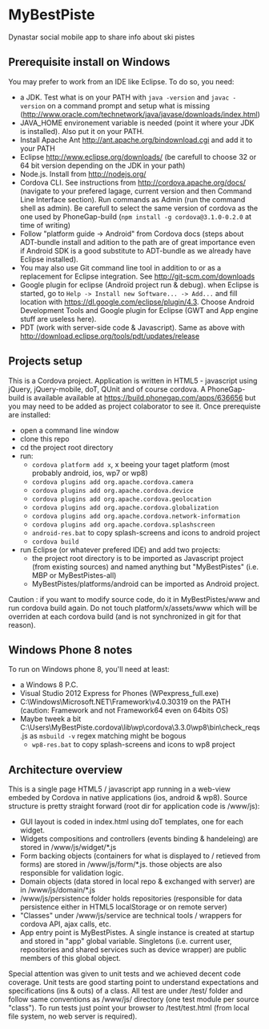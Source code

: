 MyBestPiste
===========

Dynastar social mobile app to share info about ski pistes

Prerequisite install on Windows
-------------------------------

You may prefer to work from an IDE like Eclipse. 
To do so, you need:
* a JDK. Test what is on your PATH with ```java -version``` and ```javac -version``` on a command prompt and setup what is missing (http://www.oracle.com/technetwork/java/javase/downloads/index.html)
* JAVA_HOME environement variable is needed (point it where your JDK is installed). Also put it on your PATH.
* Install Apache Ant http://ant.apache.org/bindownload.cgi and add it to your PATH
* Eclipse http://www.eclipse.org/downloads/ (be carefull to choose 32 or 64 bit version depending on the JDK in your path)
* Node.js. Install from http://nodejs.org/
* Cordova CLI. See instructions from http://cordova.apache.org/docs/ (navigate to your prefered lagage, current version and then Command Line Interface section). Run commands as Admin (run the command shell as admin). Be carefull to select the same version of cordova as the one used by PhoneGap-build (```npm install -g cordova@3.1.0-0.2.0``` at time of writing)
* Follow "platform guide -> Android" from Cordova docs (steps about ADT-bundle install and adition to the path are of great importance even if Android SDK is a good substitute to ADT-bundle as we already have Eclipse installed).
* You may also use Git command line tool in addition to or as a replacement for Eclipse integration. See http://git-scm.com/downloads
* Google plugin for eclipse (Androïd project run & debug). when Eclipse is started, go to ```Help -> Install new Software... -> Add...``` and fill location with https://dl.google.com/eclipse/plugin/4.3. Choose Android Development Tools and Google plugin for Eclipse (GWT and App engine stuff are useless here).
* PDT (work with server-side code & Javascript). Same as above with http://download.eclipse.org/tools/pdt/updates/release

Projects setup
--------------

This is a Cordova project. Application is written in HTML5 - javascript using jQuery, jQuery-mobile, doT, QUnit and of course cordova.
A PhoneGap-build is available available at https://build.phonegap.com/apps/636656 but you may need to be added as project colaborator to see it.
Once prerequiste are installed:
* open a command line window
* clone this repo
* cd the project root directory
* run:
  * ```cordova platform add x```, x beeing your taget platform (most probably android, ios, wp7 or wp8)
  * ```cordova plugins add org.apache.cordova.camera```
  * ```cordova plugins add org.apache.cordova.device```
  * ```cordova plugins add org.apache.cordova.geolocation```
  * ```cordova plugins add org.apache.cordova.globalization```
  * ```cordova plugins add org.apache.cordova.network-information```
  * ```cordova plugins add org.apache.cordova.splashscreen```
  * ```android-res.bat``` to copy splash-screens and icons to android project
  * ```cordova build```
* run Eclipse (or whatever prefered IDE) and add two projects:
  * the project root directory is to be imported as Javascript project (from existing sources) and named anything but "MyBestPistes" (i.e. MBP or MyBestPistes-all)
  * MyBestPistes/platforms/android can be imported as Android project.

Caution : if you want to modify source code, do it in MyBestPistes/www and run cordova build again.
Do not touch platform/x/assets/www which will be overriden at each cordova build (and is not synchronized in git for that reason).

Windows Phone 8 notes
---------------------

To run on Windows phone 8, you'll need at least:
* a Windows 8 P.C.
* Visual Studio 2012 Express for Phones (WPexpress_full.exe)
* C:\Windows\Microsoft.NET\Framework\v4.0.30319 on the PATH (caution: Framework and not Framework64 even on 64bits OS)
* Maybe tweek a bit C:\Users\MyBestPiste\.cordova\lib\wp\cordova\3.3.0\wp8\bin\check_reqs.js as ```msbuild -v``` regex matching might be bogous
  * ```wp8-res.bat``` to copy splash-screens and icons to wp8 project

Architecture overview
---------------------

This is a single page HTML5 / javascript app running in a web-view embeded by Cordova in native applications (ios, android & wp8). Source structure is pretty straight forward (root dir for application code is /www/js):
* GUI layout is coded in index.html using doT templates, one for each widget.
* Widgets compositions and controllers (events binding & handeleing) are stored in /www/js/widget/*.js
* Form backing objects (containers for what is displayed to / retieved from forms) are stored in /www/js/form/*.js. those objects are also responsible for validation logic.
* Domain objects (data stored in local repo & exchanged with server) are in /www/js/domain/*.js
* /www/js/persistence folder holds repositories (responsible for data persistence either in HTML5 localStorage or on remote server)
* "Classes" under /www/js/service are technical tools / wrappers for cordova API, ajax calls, etc.
* App entry point is MyBestPistes. A single instance is created at startup and stored in "app" global variable. Singletons (i.e. current user, repositories and shared services such as device wrapper) are public members of this global object.

Special attention was given to unit tests and we achieved decent code coverage. Unit tests are good starting point to understand expectations and specifications (ins & outs) of a class. All test are under /test/ folder and follow same conventions as /www/js/ directory (one test module per source "class"). To run tests just point your browser to /test/test.html (from local file system, no web server is required).
